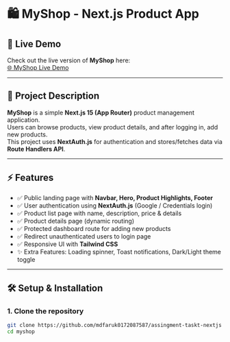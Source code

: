 # 🛍️ MyShop - Next.js Product App

## 🔗 Live Demo
Check out the live version of **MyShop** here:  
[🌐 MyShop Live Demo](https://assginment-task.vercel.app/)  


---

## 🌟 Project Description
**MyShop** is a simple **Next.js 15 (App Router)** product management application.  
Users can browse products, view product details, and after logging in, add new products.  
This project uses **NextAuth.js** for authentication and stores/fetches data via **Route Handlers API**.  

---

## ⚡ Features
- ✅ Public landing page with **Navbar, Hero, Product Highlights, Footer**
- ✅ User authentication using **NextAuth.js** (Google / Credentials login)
- ✅ Product list page with name, description, price & details
- ✅ Product details page (dynamic routing)
- ✅ Protected dashboard route for adding new products
- ✅ Redirect unauthenticated users to login page
- ✅ Responsive UI with **Tailwind CSS**
- ✨ Extra Features: Loading spinner, Toast notifications, Dark/Light theme toggle

---

## 🛠 Setup & Installation

### 1. Clone the repository
```bash
git clone https://github.com/mdfaruk0172087587/assingment-taskt-nextjs
cd myshop
